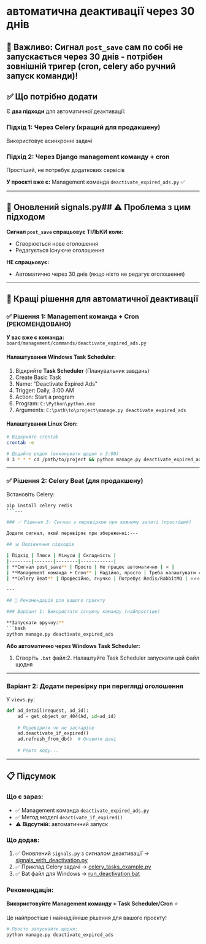 
# автоматична деактивації через 30 днів
🎯 **Важливо:** Сигнал `post_save` сам по собі не запускається через 30 днів - 
потрібен зовнішній тригер (cron, celery або ручний запуск команди)!
---

## ✅ Що потрібно додати

Є **два підходи** для автоматичної деактивації:

### Підхід 1: Через Celery (кращий для продакшену)
Використовує асинхронні задачі

### Підхід 2: Через Django management команду + cron
Простіший, не потребує додаткових сервісів

**У проєкті вже є:** Management команда `deactivate_expired_ads.py` ✅

---

## 📝 Оновлений signals.py## ⚠️ Проблема з цим підходом

**Сигнал `post_save` спрацьовує ТІЛЬКИ коли:**
- Створюється нове оголошення
- Редагується існуюче оголошення

**НЕ спрацьовує:**
- Автоматично через 30 днів (якщо ніхто не редагує оголошення)

---

## 🎯 Кращі рішення для автоматичної деактивації

### ✅ Рішення 1: Management команда + Cron (РЕКОМЕНДОВАНО)

**У вас вже є команда:** `board/management/commands/deactivate_expired_ads.py`

#### Налаштування Windows Task Scheduler:

1. Відкрийте **Task Scheduler** (Планувальник завдань)
2. Create Basic Task
3. Name: "Deactivate Expired Ads"
4. Trigger: Daily, 3:00 AM
5. Action: Start a program
6. Program: `C:\Python\python.exe`
7. Arguments: `C:\path\to\project\manage.py deactivate_expired_ads`

#### Налаштування Linux Cron:

```bash
# Відкрийте crontab
crontab -e

# Додайте рядок (виконувати щодня о 3:00)
0 3 * * * cd /path/to/project && python manage.py deactivate_expired_ads
```

---

### ✅ Рішення 2: Celery Beat (для продакшену)

Встановіть Celery:
```bash
pip install celery redis
```---

### ✅ Рішення 3: Сигнал з перевіркою при кожному запиті (простіший)

Додати сигнал, який перевіряє при збереженні:---

## 📊 Порівняння підходів

| Підхід | Плюси | Мінуси | Складність |
|--------|-------|--------|------------|
| **Сигнал post_save** | Просто | Не працює автоматично | ⭐ |
| **Management команда + Cron** | Надійно, просто | Треба налаштувати cron | ⭐⭐ |
| **Celery Beat** | Професійно, гнучко | Потребує Redis/RabbitMQ | ⭐⭐⭐⭐ |

---

## 🎯 Рекомендація для вашого проєкту

### Варіант 1: Використати існуючу команду (найпростіше)

**Запускати вручну:**
```bash
python manage.py deactivate_expired_ads
```

**Або автоматично через Windows Task Scheduler:**
1. Створіть `.bat` файл:2. Налаштуйте Task Scheduler запускати цей файл щодня

---

### Варіант 2: Додати перевірку при перегляді оголошення

У `views.py`:

```python
def ad_detail(request, ad_id):
    ad = get_object_or_404(Ad, id=ad_id)
    
    # Перевірити чи не застаріле
    ad.deactivate_if_expired()
    ad.refresh_from_db()  # Оновити дані
    
    # Решта коду...
```

---

## 📋 Підсумок

### Що є зараз:
- ✅ Management команда `deactivate_expired_ads.py`
- ✅ Метод моделі `deactivate_if_expired()`
- ⚠️ **Відсутній:** автоматичний запуск

### Що додав:
1. ✅ Оновлений `signals.py` з сигналом деактивації → [signals_with_deactivation.py](computer:///mnt/user-data/outputs/signals_with_deactivation.py)
2. ✅ Приклад Celery задачі → [celery_tasks_example.py](computer:///mnt/user-data/outputs/celery_tasks_example.py)
3. ✅ Bat файл для Windows → [run_deactivation.bat](computer:///mnt/user-data/outputs/run_deactivation.bat)

### Рекомендація:
**Використовуйте Management команду + Task Scheduler/Cron** ⭐

Це найпростіше і найнадійніше рішення для вашого проєкту!

```bash
# Просто запускайте щодня:
python manage.py deactivate_expired_ads
```

